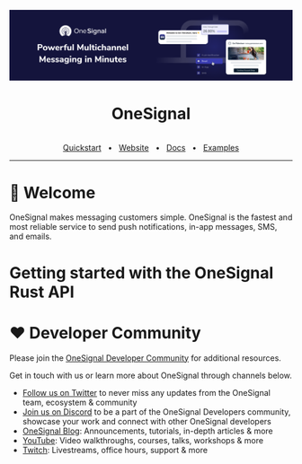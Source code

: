 ![OneSignal](./assets/onesignal-banner.png)

<div align="center">
  <h1>OneSignal</h1>

  <br />
  <a href="https://documentation.onesignal.com/docs/onboarding-with-onesignal" target="_blank">Quickstart</a>
  <span>&nbsp;&nbsp;•&nbsp;&nbsp;</span>
  <a href="https://onesignal.com/" target="_blank">Website</a>
  <span>&nbsp;&nbsp;•&nbsp;&nbsp;</span>
  <a href="https://documentation.onesignal.com/docs" target="_blank">Docs</a>
  <span>&nbsp;&nbsp;•&nbsp;&nbsp;</span>
  <a href="https://github.com/OneSignalDevelopers" target="_blank">Examples</a>
  <br />
  <hr />
</div>

# 👋 Welcome

OneSignal makes messaging customers simple. OneSignal is the fastest and most reliable service to send push notifications, in-app messages, SMS, and emails.

# Getting started with the OneSignal Rust API

# ❤️ Developer Community

Please join the [OneSignal Developer Community](https://onesignal.com/onesignal-developers) for additional resources.

Get in touch with us or learn more about OneSignal through channels below.

- [Follow us on Twitter](https://twitter.com/onesignaldevs) to never miss any updates from the OneSignal team, ecosystem & community
- [Join us on Discord](https://discord.gg/EP7gf6Uz7G) to be a part of the OneSignal Developers community, showcase your work and connect with other OneSignal developers
- [OneSignal Blog](https://onesignal.com/blog/): Announcements, tutorials, in-depth articles & more
- [YouTube](https://www.youtube.com/channel/UCe63d5EDQsSkOov-bIE_8Aw/featured): Video walkthroughs, courses, talks, workshops & more
- [Twitch](https://www.twitch.tv/onesignaldevelopers): Livestreams, office hours, support & more
